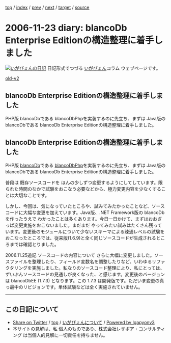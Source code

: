 [top](../index.html) 
 / [index](index.html) 
 / [prev](ig061121.html) 
 / [next](ig061125.html) 
 / [target](http://www.igapyon.jp/igapyon/diary/2006/ig061123.html) 
 / [source](https://github.com/igapyon/diary/blob/master/2006/ig061123.src.md) 

2006-11-23 diary: blancoDb Enterprise Editionの構造整理に着手しました
=====================================================================================================
[![いがぴょんの日記](http://www.igapyon.jp/igapyon/diary/images/iga200306s.jpg "いがぴょん")](http://www.igapyon.jp/igapyon/diary/memo/memoigapyon.html) 日記形式でつづる [いがぴょん](http://www.igapyon.jp/igapyon/diary/memo/memoigapyon.html)コラム ウェブページです。

[old-v2](ig061123-orig.html)

## blancoDb Enterprise Editionの構造整理に着手しました

PHP版 blancoDbである blancoDbPhpを実装するのに先立ち、まずは Java版の blancoDbである blancoDb Enterprise Editionの構造整理に着手しました。


## blancoDb Enterprise Editionの構造整理に着手しました

PHP版 [blancoDb](http://www.igapyon.jp/blanco/blancodb.html)である [blancoDbPhp](http://www.igapyon.jp/blanco/blancodbphp.html)を実装するのに先立ち、まずは
Java版の blancoDbである blancoDb Enterprise Editionの構造整理に着手しました。

普段は 既存ソースコードを ほんの少しずつ変更するようにしてしています。限られた時間のなかで試験をおこなう必要などから、極力変更内容を少なくすることは大切なことです。

しかし、今回は、気になっていたところや、試みてみたかったことなど、ソースコードに大幅な変更を加えています。Java版、.NET Framework版の
blancoDbを作ったうえで わかったことは多くあります。今日一日かけて、まずはおおざっぱ変更実施をおこないました。まだまだ やってみたい試みはたくさん残っています。変更後のモジュールについて少ないスキーマによる疎通レベルの試験をおこなったところでは、従来版(1.6.9)と全く同じソースコードが生成されるところまでは確認とりました。

2006.11.25追記 ソースコードの内容について さらに大幅に変更しました。ソースファイルを整理したり、フィールド変数名を調整したりなど、いわゆるリファクタリングを実施しました。私なりのソースコード整理により、私にとっては、ずいぶんソースコードの見通しが良くなった、と感じます。変更後のバージョンは blancoDbEE (1.7.3) となります。この 1.7.3 は開発版です。ただいま変更の真っ最中のリビジョンです。単体試験などは全く実施されていません。


----------------------------------------------------------------------------------------------------

## この日記について

* [Share on Twitter](https://twitter.com/intent/tweet?hashtags=igapyon%2Cdiary%2C%E3%81%84%E3%81%8C%E3%81%B4%E3%82%87%E3%82%93&text=blancoDb+Enterprise+Edition%E3%81%AE%E6%A7%8B%E9%80%A0%E6%95%B4%E7%90%86%E3%81%AB%E7%9D%80%E6%89%8B%E3%81%97%E3%81%BE%E3%81%97%E3%81%9F&url=http%3A%2F%2Fwww.igapyon.jp%2Figapyon%2Fdiary%2F2006%2Fig061123.html) / [top](../index.html) / [いがぴょんについて](http://www.igapyon.jp/igapyon/diary/memo/memoigapyon.html) / [Powered by Igapyonv3](https://github.com/igapyon/igapyonv3)
* 本サイトの見解は、私 個人のものであり、株式会社レザボア・コンサルティング は当個人的見解に一切責任を持ちません。 
